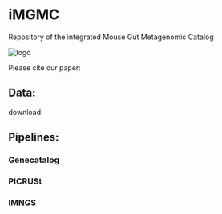 # iMGMC
Repository of the integrated Mouse Gut Metagenomic Catalog

![logo](https://github.com/tillrobin/iMGMC/blob/master/logo.png)

Please cite our paper:


## Data:
download:

## Pipelines:

### Genecatalog

### PICRUSt

### IMNGS

